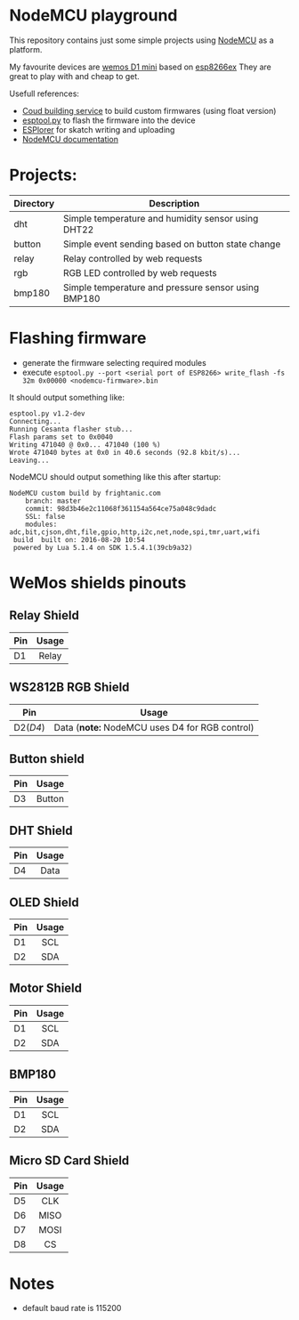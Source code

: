 NodeMCU playground
==================

This repository contains just some simple projects using [NodeMCU](http://nodemcu.com/index_en.html) as a platform.

My favourite devices are [wemos D1 mini](http://www.wemos.cc/Products/d1_mini.html) based on [esp8266ex](http://www.espressif.com/en/products/hardware/esp8266ex)
They are great to play with and cheap to get.

Usefull references:
* [Coud building service](http://nodemcu-build.com/) to build custom firmwares (using float version)
* [esptool.py](https://github.com/themadinventor/esptool) to flash the firmware into the device
* [ESPlorer](https://github.com/4refr0nt/ESPlorer) for skatch writing and uploading
* [NodeMCU documentation](https://nodemcu.readthedocs.io/en/master/)

# Projects:
| Directory | Description                                         |
| --------- | ----------------------------------------------------|
|    dht    | Simple temperature and humidity sensor using DHT22  |
|  button   | Simple event sending based on button state change   |
|   relay   | Relay controlled by web requests                    |
|    rgb    | RGB LED controlled by web requests                  |
|  bmp180   | Simple temperature and pressure sensor using BMP180 |

# Flashing firmware
* generate the firmware selecting required modules
* execute `esptool.py --port <serial port of ESP8266> write_flash -fs 32m 0x00000 <nodemcu-firmware>.bin`

It should output something like:
```
esptool.py v1.2-dev
Connecting...
Running Cesanta flasher stub...
Flash params set to 0x0040
Writing 471040 @ 0x0... 471040 (100 %)
Wrote 471040 bytes at 0x0 in 40.6 seconds (92.8 kbit/s)...
Leaving...
```

NodeMCU should output something like this after startup:
```
NodeMCU custom build by frightanic.com
	branch: master
	commit: 98d3b46e2c11068f361154a564ce75a048c9dadc
	SSL: false
	modules: adc,bit,cjson,dht,file,gpio,http,i2c,net,node,spi,tmr,uart,wifi
 build 	built on: 2016-08-20 10:54
 powered by Lua 5.1.4 on SDK 1.5.4.1(39cb9a32)
```
# WeMos shields pinouts
## Relay Shield
|Pin|Usage|
|---|:-----:|
|D1|Relay|

## WS2812B RGB Shield
|Pin|Usage|
|---|:-----:|
|D2(*D4*)|Data (**note:** NodeMCU uses D4 for RGB control)|

## Button shield
|Pin|Usage|
|---|:-----:|
|D3|Button|

## DHT Shield
|Pin|Usage|
|---|:-----:|
|D4|Data|

## OLED Shield
|Pin|Usage|
|---|:-----:|
|D1|SCL|
|D2|SDA|

## Motor Shield
|Pin|Usage|
|---|:-----:|
|D1|SCL|
|D2|SDA|

## BMP180
|Pin|Usage|
|---|:-----:|
|D1|SCL|
|D2|SDA|

## Micro SD Card Shield
|Pin|Usage|
|---|:-----:|
|D5|CLK|
|D6|MISO|
|D7|MOSI|
|D8|CS|

# Notes
* default baud rate is 115200

